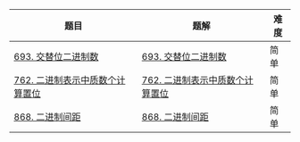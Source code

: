 | 题目                                                         | 题解                                                         | 难度 |
| ------------------------------------------------------------ | ------------------------------------------------------------ | ---- |
| [693. 交替位二进制数](https://leetcode-cn.com/problems/binary-number-with-alternating-bits/) | [693. 交替位二进制数](https://github.com/ZonzeeLi/LeetCode/blob/master/index/691-700/693.%20%E4%BA%A4%E6%9B%BF%E4%BD%8D%E4%BA%8C%E8%BF%9B%E5%88%B6%E6%95%B0.md) | 简单 |
| [762. 二进制表示中质数个计算置位](https://leetcode-cn.com/problems/prime-number-of-set-bits-in-binary-representation/) | [762. 二进制表示中质数个计算置位](https://github.com/ZonzeeLi/LeetCode/blob/master/index/761-770/762.%20%E4%BA%8C%E8%BF%9B%E5%88%B6%E8%A1%A8%E7%A4%BA%E4%B8%AD%E8%B4%A8%E6%95%B0%E4%B8%AA%E8%AE%A1%E7%AE%97%E7%BD%AE%E4%BD%8D.md) | 简单 |
| [868. 二进制间距](https://leetcode-cn.com/problems/binary-gap/) | [868. 二进制间距](https://github.com/ZonzeeLi/LeetCode/blob/master/index/861-870/868.%20%E4%BA%8C%E8%BF%9B%E5%88%B6%E9%97%B4%E8%B7%9D.md)                                                             | 简单 |


